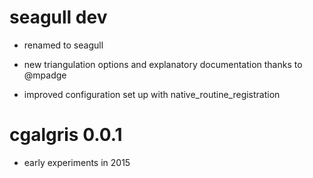 #  seagull dev

* renamed to seagull

* new triangulation options and explanatory documentation thanks to @mpadge

* improved configuration set up with native_routine_registration

# cgalgris 0.0.1

* early experiments in 2015



